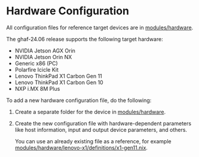 <!--
    Copyright 2022-2024 TII (SSRC) and the Ghaf contributors
    SPDX-License-Identifier: CC-BY-SA-4.0
-->

# Hardware Configuration

All configuration files for reference target devices are in [modules/hardware](https://github.com/tiiuae/ghaf/tree/main/modules/hardware).

The ghaf-24.06 release supports the following target hardware:

* NVIDIA Jetson AGX Orin
* NVIDIA Jetson Orin NX
* Generic x86 (PC)
* Polarfire Icicle Kit
* Lenovo ThinkPad X1 Carbon Gen 11
* Lenovo ThinkPad X1 Carbon Gen 10
* NXP i.MX 8M Plus

To add a new hardware configuration file, do the following:

1. Create a separate folder for the device in [modules/hardware](https://github.com/tiiuae/ghaf/tree/main/modules/hardware).
2. Create the new configuration file with hardware-dependent parameters like host information, input and output device parameters, and others.
   
   You can use an already existing file as a reference, for example [modules/hardware/lenovo-x1/definitions/x1-gen11.nix](https://github.com/tiiuae/ghaf/blob/main/modules/hardware/lenovo-x1/definitions/x1-gen11.nix). 
